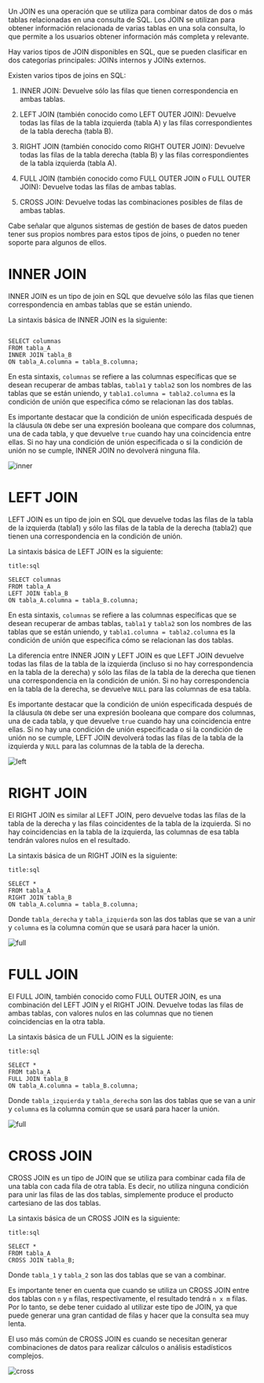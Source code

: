Un JOIN es una operación que se utiliza para combinar datos de dos o más tablas relacionadas en una consulta de SQL. Los JOIN se utilizan para obtener información relacionada de varias tablas en una sola consulta, lo que permite a los usuarios obtener información más completa y relevante.

Hay varios tipos de JOIN disponibles en SQL, que se pueden clasificar en dos categorías principales: JOINs internos y JOINs externos.

Existen varios tipos de joins en SQL:

1.  INNER JOIN: Devuelve sólo las filas que tienen correspondencia en ambas tablas.
    
2.  LEFT JOIN (también conocido como LEFT OUTER JOIN): Devuelve todas las filas de la tabla izquierda (tabla A) y las filas correspondientes de la tabla derecha (tabla B).
    
3.  RIGHT JOIN (también conocido como RIGHT OUTER JOIN): Devuelve todas las filas de la tabla derecha (tabla B) y las filas correspondientes de la tabla izquierda (tabla A).
    
4.  FULL JOIN (también conocido como FULL OUTER JOIN o FULL OUTER JOIN): Devuelve todas las filas de ambas tablas.
    
5.  CROSS JOIN: Devuelve todas las combinaciones posibles de filas de ambas tablas.
    

Cabe señalar que algunos sistemas de gestión de bases de datos pueden tener sus propios nombres para estos tipos de joins, o pueden no tener soporte para algunos de ellos.

# INNER JOIN


INNER JOIN es un tipo de join en SQL que devuelve sólo las filas que tienen correspondencia en ambas tablas que se están uniendo.

La sintaxis básica de INNER JOIN es la siguiente:

```ad-info

```
```
SELECT columnas
FROM tabla_A
INNER JOIN tabla_B
ON tabla_A.columna = tabla_B.columna;
```

En esta sintaxis, `columnas` se refiere a las columnas específicas que se desean recuperar de ambas tablas, `tabla1` y `tabla2` son los nombres de las tablas que se están uniendo, y `tabla1.columna = tabla2.columna` es la condición de unión que especifica cómo se relacionan las dos tablas.

Es importante destacar que la condición de unión especificada después de la cláusula `ON` debe ser una expresión booleana que compare dos columnas, una de cada tabla, y que devuelve `true` cuando hay una coincidencia entre ellas. Si no hay una condición de unión especificada o si la condición de unión no se cumple, INNER JOIN no devolverá ninguna fila.

![inner](inner.png)

# LEFT JOIN

LEFT JOIN es un tipo de join en SQL que devuelve todas las filas de la tabla de la izquierda (tabla1) y sólo las filas de la tabla de la derecha (tabla2) que tienen una correspondencia en la condición de unión.

La sintaxis básica de LEFT JOIN es la siguiente:

```ad-info
title:sql
```
```
SELECT columnas
FROM tabla_A
LEFT JOIN tabla_B
ON tabla_A.columna = tabla_B.columna;
```

En esta sintaxis, `columnas` se refiere a las columnas específicas que se desean recuperar de ambas tablas, `tabla1` y `tabla2` son los nombres de las tablas que se están uniendo, y `tabla1.columna = tabla2.columna` es la condición de unión que especifica cómo se relacionan las dos tablas.

La diferencia entre INNER JOIN y LEFT JOIN es que LEFT JOIN devuelve todas las filas de la tabla de la izquierda (incluso si no hay correspondencia en la tabla de la derecha) y sólo las filas de la tabla de la derecha que tienen una correspondencia en la condición de unión. Si no hay correspondencia en la tabla de la derecha, se devuelve `NULL` para las columnas de esa tabla.

Es importante destacar que la condición de unión especificada después de la cláusula `ON` debe ser una expresión booleana que compare dos columnas, una de cada tabla, y que devuelve `true` cuando hay una coincidencia entre ellas. Si no hay una condición de unión especificada o si la condición de unión no se cumple, LEFT JOIN devolverá todas las filas de la tabla de la izquierda y `NULL` para las columnas de la tabla de la derecha.

![left](left.png)

# RIGHT JOIN

El RIGHT JOIN es similar al LEFT JOIN, pero devuelve todas las filas de la tabla de la derecha y las filas coincidentes de la tabla de la izquierda. Si no hay coincidencias en la tabla de la izquierda, las columnas de esa tabla tendrán valores nulos en el resultado.

La sintaxis básica de un RIGHT JOIN es la siguiente:

```ad-info
title:sql
```
```
SELECT *
FROM tabla_A
RIGHT JOIN tabla_B
ON tabla_A.columna = tabla_B.columna;
```

Donde `tabla_derecha` y `tabla_izquierda` son las dos tablas que se van a unir y `columna` es la columna común que se usará para hacer la unión.

![full](right.png)

# FULL JOIN

El FULL JOIN, también conocido como FULL OUTER JOIN, es una combinación del LEFT JOIN y el RIGHT JOIN. Devuelve todas las filas de ambas tablas, con valores nulos en las columnas que no tienen coincidencias en la otra tabla.

La sintaxis básica de un FULL JOIN es la siguiente:

```ad-info
title:sql
```
```
SELECT *
FROM tabla_A
FULL JOIN tabla_B
ON tabla_A.columna = tabla_B.columna;
```

Donde `tabla_izquierda` y `tabla_derecha` son las dos tablas que se van a unir y `columna` es la columna común que se usará para hacer la unión.

![full](full.png)

# CROSS JOIN

CROSS JOIN es un tipo de JOIN que se utiliza para combinar cada fila de una tabla con cada fila de otra tabla. Es decir, no utiliza ninguna condición para unir las filas de las dos tablas, simplemente produce el producto cartesiano de las dos tablas.

La sintaxis básica de un CROSS JOIN es la siguiente:

```ad-info
title:sql
```
```
SELECT *
FROM tabla_A
CROSS JOIN tabla_B;
```

Donde `tabla_1` y `tabla_2` son las dos tablas que se van a combinar.

Es importante tener en cuenta que cuando se utiliza un CROSS JOIN entre dos tablas con `n` y `m` filas, respectivamente, el resultado tendrá `n x m` filas. Por lo tanto, se debe tener cuidado al utilizar este tipo de JOIN, ya que puede generar una gran cantidad de filas y hacer que la consulta sea muy lenta.

El uso más común de CROSS JOIN es cuando se necesitan generar combinaciones de datos para realizar cálculos o análisis estadísticos complejos.

![cross](cross.png)

